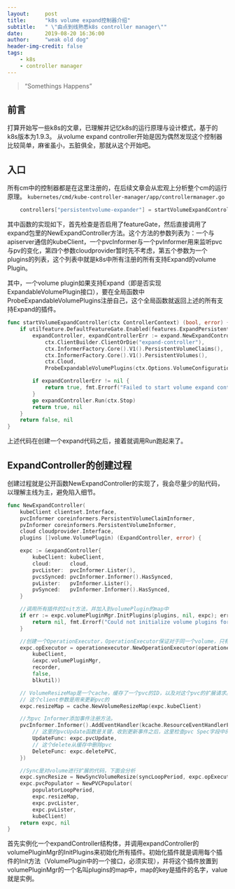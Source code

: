 ```yaml
---
layout:     post
title:      "k8s volume expand控制器介绍"
subtitle:   " \"由点到线熟悉k8s controller manager\""
date:       2019-08-20 16:36:00
author:     "weak old dog"
header-img-credit: false
tags:
    - k8s
    - controller manager
---
```


> “Somethings Happens”

## 前言

打算开始写一些k8s的文章，已理解并记忆k8s的运行原理与设计模式，基于的k8s版本为1.9.3。
从volume expand controller开始是因为偶然发现这个控制器比较简单，麻雀虽小，五脏俱全，那就从这个开始吧。


## 入口

所有cm中的控制器都是在这里注册的，在后续文章会从宏观上分析整个cm的运行原理。
`kubernetes/cmd/kube-controller-manager/app/controllermanager.go`

```go
	controllers["persistentvolume-expander"] = startVolumeExpandController
```

其中函数的实现如下，首先检查是否启用了featureGate，然后直接调用了expand包里的NewExpandController方法。这个方法的参数列表为：一个与apiserver通信的kubeClient，一个pvcInformer与一个pvInformer用来监听pvc与pv的变化，第四个参数cloudprovider暂时先不考虑，第五个参数为一个plugins的列表，这个列表中就是k8s中所有注册的所有支持Expand的volume Plugin。

其中，一个volume plugin如果支持Expand（即是否实现ExpandableVolumePlugin接口），要在全局函数中ProbeExpandableVolumePlugins注册自己，这个全局函数就返回上述的所有支持Expand的插件。

```go
func startVolumeExpandController(ctx ControllerContext) (bool, error) {
	if utilfeature.DefaultFeatureGate.Enabled(features.ExpandPersistentVolumes) {
		expandController, expandControllerErr := expand.NewExpandController(
			ctx.ClientBuilder.ClientOrDie("expand-controller"),
			ctx.InformerFactory.Core().V1().PersistentVolumeClaims(),
			ctx.InformerFactory.Core().V1().PersistentVolumes(),
			ctx.Cloud,
			ProbeExpandableVolumePlugins(ctx.Options.VolumeConfiguration))

		if expandControllerErr != nil {
			return true, fmt.Errorf("Failed to start volume expand controller : %v", expandControllerErr)
		}
		go expandController.Run(ctx.Stop)
		return true, nil
	}
	return false, nil
}
```
上述代码在创建一个expand代码之后，接着就调用Run跑起来了。


## ExpandController的创建过程

创建过程就是公开函数NewExpandController的实现了，我会尽量少的贴代码，以理解主线为主，避免陷入细节。

```go
func NewExpandController(
	kubeClient clientset.Interface,
	pvcInformer coreinformers.PersistentVolumeClaimInformer,
	pvInformer coreinformers.PersistentVolumeInformer,
	cloud cloudprovider.Interface,
	plugins []volume.VolumePlugin) (ExpandController, error) {

	expc := &expandController{
		kubeClient: kubeClient,
		cloud:      cloud,
		pvcLister:  pvcInformer.Lister(),
		pvcsSynced: pvcInformer.Informer().HasSynced,
		pvLister:   pvInformer.Lister(),
		pvSynced:   pvInformer.Informer().HasSynced,
	}

    //调用所有插件的Init方法，并加入到volumePlugin的map中
	if err := expc.volumePluginMgr.InitPlugins(plugins, nil, expc); err != nil {
		return nil, fmt.Errorf("Could not initialize volume plugins for Expand Controller : %+v", err)
	}

    //创建一个OperationExecutor，OperationExecutor保证对于同一个volume，只有一个动作在执行，并提供了指数退避机制，后面会单独写一篇文章介绍这个
	expc.opExecutor = operationexecutor.NewOperationExecutor(operationexecutor.NewOperationGenerator(
		kubeClient,
		&expc.volumePluginMgr,
		recorder,
		false,
		blkutil))

    // VolumeResizeMap是一个cache，缓存了一个pvc的ID，以及对这个pvc的扩展请求。
    // 这个client参数是用来更新pvc的
	expc.resizeMap = cache.NewVolumeResizeMap(expc.kubeClient)

    //为pvc Informer添加事件注册方法。
	pvcInformer.Informer().AddEventHandler(kcache.ResourceEventHandlerFuncs{
        // 这里的pvcUpdate函数是关键，收到更新事件之后，这里检查pvc Spec字段中的size，如果Spec中的Size比Status中的Size大，则添加到缓存中
        UpdateFunc: expc.pvcUpdate,
        // 这个delete从缓存中删除pvc
		DeleteFunc: expc.deletePVC,
	})

    //Sync是对volume进行扩展的代码，下面会分析
	expc.syncResize = NewSyncVolumeResize(syncLoopPeriod, expc.opExecutor, expc.resizeMap, kubeClient)
	expc.pvcPopulator = NewPVCPopulator(
		populatorLoopPeriod,
		expc.resizeMap,
		expc.pvcLister,
		expc.pvLister,
		kubeClient)
	return expc, nil
}
```

首先实例化一个expandController结构体，并调用expandController的volumePluginMgr的InitPlugins来初始化所有插件。初始化插件就是调用每个插件的Init方法（VolumePlugin中的一个接口，必须实现），并将这个插件放置到volumePluginMgr的一个名叫plugins的map中，map的key是插件的名字，value就是实例。

